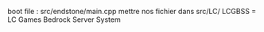 boot file : src/endstone/main.cpp
mettre nos fichier dans src/LC/
LCGBSS = LC Games Bedrock Server System